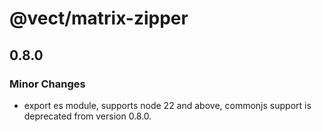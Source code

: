 # @vect/matrix-zipper

## 0.8.0

### Minor Changes

- export es module, supports node 22 and above, commonjs support is deprecated from version 0.8.0.
